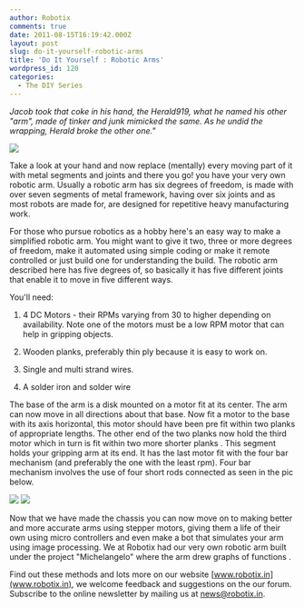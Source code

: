 ```yaml
---
author: Robotix
comments: true
date: 2011-08-15T16:19:42.000Z
layout: post
slug: do-it-yourself-robotic-arms
title: 'Do It Yourself : Robotic Arms'
wordpress_id: 120
categories:
  - The DIY Series
---
```


_Jacob took that coke in his hand, the Herald919, what he named his other "arm", made of tinker and junk mimicked the same. As he undid the wrapping, Herald broke the other one."_

[![](http://blog.robotix.in/wp-content/uploads/2011/08/robotic-arm.gif)](http://blog.robotix.in/wp-content/uploads/2011/08/robotic-arm.gif)

Take a look at your hand and now replace (mentally) every moving part of it with metal segments and joints and there you go! you have your very own robotic arm. Usually a robotic  arm has six degrees of freedom, is made with over seven segments of metal framework, having over six joints and as most robots are made for, are designed for repetitive heavy manufacturing work.

For those who pursue robotics as a hobby here's an easy way to make a simplified robotic arm. You might want to give it two, three or more degrees of freedom, make it automated using simple coding or make it remote controlled or just build one for understanding the build. The robotic arm described here has five degrees of, so basically it has five different joints that enable it to move in five different ways.

You'll need:

1) 4 DC Motors - their RPMs varying from 30 to higher depending on availability. Note one of the motors must be a low RPM motor that can help in gripping objects.

2) Wooden planks, preferably thin ply because it is easy to work on.

3) Single and multi strand wires.

4) A solder iron and solder wire

The base of the arm is a disk mounted on a motor fit at its center. The arm can now move in all directions about that base. Now fit a motor to the base with its axis horizontal, this motor should have been pre fit within two planks of appropriate lengths. The other end of the two planks now hold the third motor which in turn is fit within two more shorter planks . This segment holds your gripping arm at its end.  It has the last motor fit with the four bar mechanism (and preferably the one with the least rpm). Four bar mechanism involves the use of four short rods connected as seen in the pic below.

[![](http://blog.robotix.in/wp-content/uploads/2011/08/arm1.jpg)](http://blog.robotix.in/wp-content/uploads/2011/08/arm1.jpg)           [![](http://blog.robotix.in/wp-content/uploads/2011/08/arm2.gif)](http://blog.robotix.in/wp-content/uploads/2011/08/arm2.gif)

Now that we have made the chassis you can now move on to making better and more accurate arms using stepper motors, giving them a life of their own using micro controllers  and even make a bot that simulates your arm using image processing. We at Robotix had our very own robotic arm built under the project "Michelangelo" where the arm drew graphs of functions .

Find out these methods and lots more on our website [www.robotix.in](www.robotix.in), we welcome feedback and suggestions on the our forum. Subscribe to the online newsletter by mailing us at news@robotix.in.
